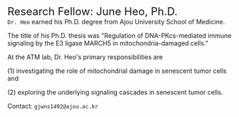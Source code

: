 <font size=5>Research Fellow: June Heo, Ph.D.</font>
<br>
`Dr. Heo` earned his Ph.D. degree from Ajou University School of Medicine. 

The title of his Ph.D. thesis was "Regulation of DNA-PKcs-mediated immune signaling by the E3 ligase MARCH5 in mitochondria-damaged cells."

At the ATM lab, Dr. Heo's primary responsibilities are 

(1) investigating the role of mitochondrial damage in senescent tumor cells and 

(2) exploring the underlying signaling cascades in senescent tumor cells.

Contact: `gjwns1492@ajou.ac.kr`
